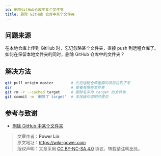 ```yaml
---
id: 删除GitHub仓库中某个文件夹
title: 删除 GitHub 仓库中某个文件夹
---
```


## 问题来源

在本地仓库上传到 GitHub 时，忘记忽略某个文件夹，直接 push 到远程仓库了。  
如何在保留本地文件夹的同时，删除 GitHub 仓库中的文件夹？

## 解决方法

```bash
git pull origin master        # 先将远程仓库里面的项目拉取下来
dir                           # 查看有哪些文件夹
git rm -r --cached target     # 删除名字为 target 的文件夹
git commit -m '删除了 target'  # 添加操作说明并提交
```

## 参考与致谢

- [删除 GitHub 中某个文件夹](https://blog.csdn.net/wudinaniya/article/details/77508229)



> 文章作者：**Power Lin**  
> 原文地址：<https://wiki-power.com>  
> 版权声明：文章采用 [CC BY-NC-SA 4.0](https://creativecommons.org/licenses/by/4.0/deed.zh) 协议，转载请注明出处。
